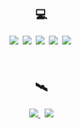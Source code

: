 <h2 align="center"> 💻 </h2>

<p align="center">
  <img src="https://img.shields.io/badge/SpringBoot-6DB33F?style=flat-square&logo=Spring&logoColor=white"/>&nbsp 
  <img src="https://img.shields.io/badge/Mysql-E6B91E?style=flat-square&logo=MySql&logoColor=white"/>&nbsp 
  <img src="https://img.shields.io/badge/Java-007396?style=flat-square&logo=Java&logoColor=white"/>&nbsp 
  <img src="https://img.shields.io/badge/Javascript-ffb13b?style=flat-square&logo=javascript&logoColor=white"/>&nbsp 
  <img src="https://img.shields.io/badge/css-1572B6?style=flat-square&logo=css3&logoColor=white"/>&nbsp 
  <br>
</p>

<br>

<h2 align="center"> 🛰 </h2>
<p align="center">
  <a href="https://www.instagram.com/0.001118_mile/">
    <img src="https://img.shields.io/badge/Instagram-E4405F?style=flat-square&logo=Instagram&logoColor=white&link=https://www.instagram.com/0.001118_mile/"/>   </a>&nbsp
  <a href="mailto:viliketh1s98@naver.com">
    <img src="https://img.shields.io/badge/Gmail-d14836?style=flat-square&logo=Gmail&logoColor=white&link=viliketh1s98@naver.com"/>
  </a>
</p>
